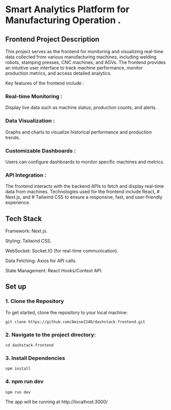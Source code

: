 # Smart Analytics Platform for Manufacturing Operation .
## Frontend Project Description
This project serves as the frontend for monitoring and visualizing real-time data collected from various manufacturing machines, including welding robots, stamping presses, CNC machines, and AGVs. The frontend provides an intuitive user interface to track machine performance, monitor production metrics, and access detailed analytics.

Key features of the frontend include :

### Real-time Monitoring : 
Display live data such as machine status, production counts, and alerts.
### Data Visualization :
Graphs and charts to visualize historical performance and production trends.
### Customizable Dashboards :
Users can configure dashboards to monitor specific machines and metrics.
### API Integration :
The frontend interacts with the backend APIs to fetch and display real-time data from machines.
Technologies used for the frontend include React, # Next.js, and # Tailwind CSS to ensure a responsive, fast, and user-friendly experience.
## Tech Stack

Framework: Next.js. 

Styling: Tailwind CSS.

WebSocket: Socket.IO (for real-time communication).

Data Fetching: Axios for API calls. 

State Management: React Hooks/Context API.  

## Set up 
### 1. Clone the Repository
To get started, clone the repository to your local machine:
```plaintext
git clone https://github.com/Amine2240/dashstack-frontend.git
```
### 2. Navigate to the project directory:
```plaintext
cd dashstack-frontend
```
### 3. Install Dependencies
```plaintext
npm install
```
### 4. npm run dev
```plaintext
npm run dev
```
The app will be running at http://localhost:3000/

